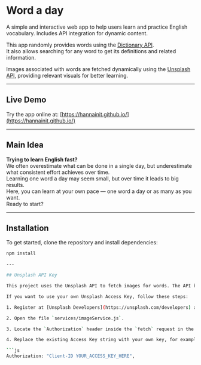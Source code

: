 # Word a day

A simple and interactive web app to help users learn and practice English vocabulary.
Includes API integration for dynamic content.

This app randomly provides words using the [Dictionary API](https://dictionaryapi.dev/).  
It also allows searching for any word to get its definitions and related information.

Images associated with words are fetched dynamically using the [Unsplash API](https://unsplash.com/developers), providing relevant visuals for better learning.

---


## Live Demo

Try the app online at: [https://hannainit.github.io/](https://hannainit.github.io/)


---

## Main Idea

**Trying to learn English fast?**  
We often overestimate what can be done in a single day, but underestimate what consistent effort achieves over time.  
Learning one word a day may seem small, but over time it leads to big results.  
Here, you can learn at your own pace — one word a day or as many as you want.  
Ready to start?

---

## Installation

To get started, clone the repository and install dependencies:

```bash
npm install

---

## Unsplash API Key

This project uses the Unsplash API to fetch images for words. The API key (Access Key) is currently hardcoded in the source code for simplicity.

If you want to use your own Unsplash Access Key, follow these steps:

1. Register at [Unsplash Developers](https://unsplash.com/developers) and obtain your Access Key.

2. Open the file `services/imageService.js`.

3. Locate the `Authorization` header inside the `fetch` request in the `fetchWordImage` function.

4. Replace the existing Access Key string with your own key, for example:

```js
Authorization: "Client-ID YOUR_ACCESS_KEY_HERE",

